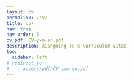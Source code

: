 ```yaml
---
layout: cv
permalink: /cv/
title: cv⬇
nav: true
nav_order: 5
cv_pdf: CV-yxn-en.pdf
description: Xiangning Yu's Curriculum Vitae
toc:
  sidebar: left
# redirect_to:
#   - assets/pdf/CV-yxn-en.pdf
---
```

